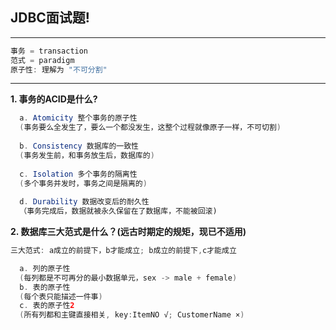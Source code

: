 ## JDBC面试题!
---
``` java
事务 = transaction
范式 = paradigm
原子性: 理解为 "不可分割" 
```
---

__1. 事务的ACID是什么?__ <br>
```java
  a. Atomicity 整个事务的原子性
  (事务要么全发生了，要么一个都没发生，这整个过程就像原子一样，不可切割)
  
  b. Consistency 数据库的一致性
  (事务发生前，和事务放生后，数据库的)
  
  c. Isolation 多个事务的隔离性
  (多个事务并发时，事务之间是隔离的)
  
  d. Durability 数据改变后的耐久性
  （事务完成后，数据就被永久保留在了数据库，不能被回滚)
```

__2. 数据库三大范式是什么？(远古时期定的规矩，现已不适用)__
```java
三大范式: a成立的前提下，b才能成立; b成立的前提下,c才能成立

  a. 列的原子性
  (每列都是不可再分的最小数据单元，sex -> male + female)
  b. 表的原子性
  (每个表只能描述一件事)
  c. 表的原子性2
  (所有列都和主键直接相关, key:ItemNO √; CustomerName ×)
  
```
